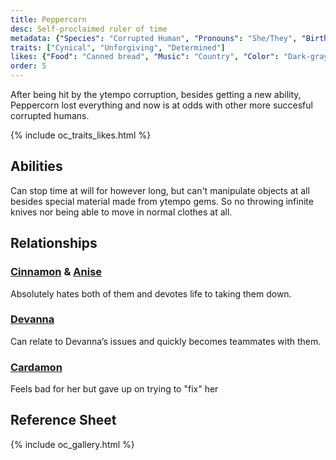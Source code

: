 ```yaml
---
title: Peppercorn
desc: Self-proclaimed ruler of time
metadata: {"Species": "Corrupted Human", "Pronouns": "She/They", "Birthday": "14.01", "Height": "175 cm"}
traits: ["Cynical", "Unforgiving", "Determined"]
likes: {"Food": "Canned bread", "Music": "Country", "Color": "Dark-gray"}
order: 5
---
```

After being hit by the ytempo corruption, besides getting a new ability, Peppercorn lost everything and now is at odds with other more succesful corrupted humans.

{% include oc_traits_likes.html %}

## Abilities
Can stop time at will for however long, but can't manipulate objects at all besides special material made from ytempo gems. So no throwing infinite knives nor being able to move in normal clothes at all.

## Relationships
### [Cinnamon](/ocs/cinnamon) & [Anise](/ocs/anise)
Absolutely hates both of them and devotes life to taking them down.
### [Devanna](/ocs/devanna)
Can relate to Devanna’s issues and quickly becomes teammates with them.
### [Cardamon](/ocs/cardamon)
Feels bad for her but gave up on trying to "fix" her

## Reference Sheet
{% include oc_gallery.html %}

